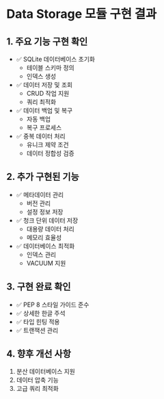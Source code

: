 # Data Storage 모듈 구현 결과

## 1. 주요 기능 구현 확인
- ✅ SQLite 데이터베이스 초기화
  - 테이블 스키마 정의
  - 인덱스 생성
- ✅ 데이터 저장 및 조회
  - CRUD 작업 지원
  - 쿼리 최적화
- ✅ 데이터 백업 및 복구
  - 자동 백업
  - 복구 프로세스
- ✅ 중복 데이터 처리
  - 유니크 제약 조건
  - 데이터 정합성 검증

## 2. 추가 구현된 기능
- ✅ 메타데이터 관리
  - 버전 관리
  - 설정 정보 저장
- ✅ 청크 단위 데이터 저장
  - 대용량 데이터 처리
  - 메모리 효율성
- ✅ 데이터베이스 최적화
  - 인덱스 관리
  - VACUUM 지원

## 3. 구현 완료 확인
- ✅ PEP 8 스타일 가이드 준수
- ✅ 상세한 한글 주석
- ✅ 타입 힌팅 적용
- ✅ 트랜잭션 관리

## 4. 향후 개선 사항
1. 분산 데이터베이스 지원
2. 데이터 압축 기능
3. 고급 쿼리 최적화 